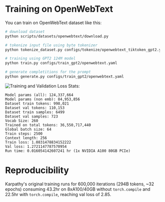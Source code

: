 # Training on OpenWebText

You can train on OpenWebText dataset like this:

```bash
# download dataset
python scripts/datasets/openwebtext/download.py

# tokenize input file using byte tokenizer
python tokenize_dataset.py configs/tokenize/openwebtext_tiktoken_gpt2.yaml

# training using GPT2 124M model
python train.py configs/train_gpt2/openwebtext.yaml

# generate completitions for the prompt
python generate.py configs/train_gpt2/openwebtext.yaml
```

![Training and Validation Loss](results/openwebtext/openwebtext_baseline.png)
Stats:

```text
Model params (all): 124,337,664
Model params (non emb): 84,953,856
Dataset train tokens: 998,021
Dataset val tokens: 110,153
Dataset train samples: 6499
Dataset val samples: 723
Vocab Size: 260
Trained on total tokens: 36,550,717,440
Global batch size: 64
Train steps: 2500
Context length: 256
Train loss: 1.0831478834152222
Val loss: 1.2721147787570954
Run time: 0.016054142607241 hr (1x NVIDIA A100 80GB PCIe)
```

# Reproducibility

Karpathy's original training runs for 600,000 iterations (294B tokens, ~32 epochs) consuming 43.2hr on 8xA100/40GB without `torch.compile` and 22.5hr with `torch.compile`, reaching val loss of 2.85.